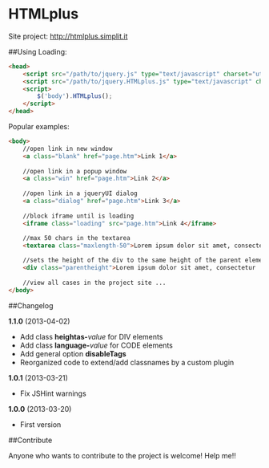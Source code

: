 HTMLplus
==========

Site project: http://htmlplus.simplit.it

##Using
Loading:
```html
<head>
    <script src="/path/to/jquery.js" type="text/javascript" charset="utf-8"></script>
    <script src="/path/to/jquery.HTMLplus.js" type="text/javascript" charset="utf-8"></script>
    <script>
        $('body').HTMLplus();
    </script>
</head>
```

Popular examples:
```html
<body>
    //open link in new window
    <a class="blank" href="page.htm">Link 1</a>
    
    //open link in a popup window
    <a class="win" href="page.htm">Link 2</a>
    
    //open link in a jqueryUI dialog
    <a class="dialog" href="page.htm">Link 3</a>
    
    //block iframe until is loading
    <iframe class="loading" src="page.htm">Link 4</iframe>
    
    //max 50 chars in the textarea
    <textarea class="maxlength-50">Lorem ipsum dolor sit amet, consectetur ...</textarea>

    //sets the height of the div to the same height of the parent element
    <div class="parentheight">Lorem ipsum dolor sit amet, consectetur ...</div>
    
    //view all cases in the project site ...
</body>
```

##Changelog

**1.1.0** (2013-04-02)
* Add class **heightas-**_value_ for DIV elements
* Add class **language-**_value_ for CODE elements
* Add general option **disableTags**
* Reorganized code to extend/add classnames by a custom plugin

**1.0.1** (2013-03-21)
* Fix JSHint warnings

**1.0.0** (2013-03-20)
* First version

##Contribute

Anyone who wants to contribute to the project is welcome! Help me!!